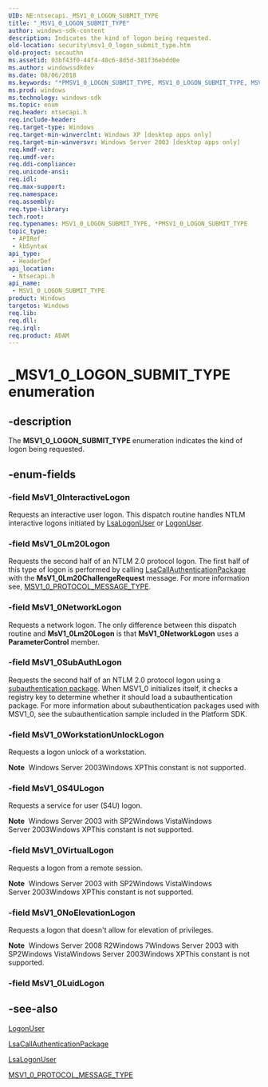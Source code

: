 ```yaml
---
UID: NE:ntsecapi._MSV1_0_LOGON_SUBMIT_TYPE
title: "_MSV1_0_LOGON_SUBMIT_TYPE"
author: windows-sdk-content
description: Indicates the kind of logon being requested.
old-location: security\msv1_0_logon_submit_type.htm
old-project: secauthn
ms.assetid: 03bf43f0-44f4-40c6-8d5d-381f36ebdd0e
ms.author: windowssdkdev
ms.date: 08/06/2018
ms.keywords: "*PMSV1_0_LOGON_SUBMIT_TYPE, MSV1_0_LOGON_SUBMIT_TYPE, MSV1_0_LOGON_SUBMIT_TYPE enumeration [Security], MsV1_0InteractiveLogon, MsV1_0Lm20Logon, MsV1_0NetworkLogon, MsV1_0NoElevationLogon, MsV1_0S4ULogon, MsV1_0SubAuthLogon, MsV1_0VirtualLogon, MsV1_0WorkstationUnlockLogon, PMSV1_0_LOGON_SUBMIT_TYPE, PMSV1_0_LOGON_SUBMIT_TYPE enumeration pointer [Security], _MSV1_0_LOGON_SUBMIT_TYPE, _lsa_msv1_0_logon_submit_type, ntsecapi/MSV1_0_LOGON_SUBMIT_TYPE, ntsecapi/MsV1_0InteractiveLogon, ntsecapi/MsV1_0Lm20Logon, ntsecapi/MsV1_0NetworkLogon, ntsecapi/MsV1_0NoElevationLogon, ntsecapi/MsV1_0S4ULogon, ntsecapi/MsV1_0SubAuthLogon, ntsecapi/MsV1_0VirtualLogon, ntsecapi/MsV1_0WorkstationUnlockLogon, ntsecapi/PMSV1_0_LOGON_SUBMIT_TYPE, security.msv1_0_logon_submit_type"
ms.prod: windows
ms.technology: windows-sdk
ms.topic: enum
req.header: ntsecapi.h
req.include-header: 
req.target-type: Windows
req.target-min-winverclnt: Windows XP [desktop apps only]
req.target-min-winversvr: Windows Server 2003 [desktop apps only]
req.kmdf-ver: 
req.umdf-ver: 
req.ddi-compliance: 
req.unicode-ansi: 
req.idl: 
req.max-support: 
req.namespace: 
req.assembly: 
req.type-library: 
tech.root: 
req.typenames: MSV1_0_LOGON_SUBMIT_TYPE, *PMSV1_0_LOGON_SUBMIT_TYPE
topic_type:
 - APIRef
 - kbSyntax
api_type:
 - HeaderDef
api_location:
 - Ntsecapi.h
api_name:
 - MSV1_0_LOGON_SUBMIT_TYPE
product: Windows
targetos: Windows
req.lib: 
req.dll: 
req.irql: 
req.product: ADAM
---
```


# _MSV1_0_LOGON_SUBMIT_TYPE enumeration


## -description


The <b>MSV1_0_LOGON_SUBMIT_TYPE</b> enumeration indicates the kind of logon being requested.


## -enum-fields




### -field MsV1_0InteractiveLogon

Requests an interactive user logon. This dispatch routine handles NTLM interactive logons initiated by 
<a href="https://msdn.microsoft.com/75968d53-5af2-4d77-9486-26403b73c954">LsaLogonUser</a> or 
<a href="https://msdn.microsoft.com/a6d880a0-0aed-4bdb-89c9-4f667ecb510e">LogonUser</a>.


### -field MsV1_0Lm20Logon

Requests the second half of an NTLM 2.0 protocol logon. The first half of this type of logon is performed by calling 
<a href="https://msdn.microsoft.com/b891fa60-28b3-4819-9a92-e4524677fa4f">LsaCallAuthenticationPackage</a> with the <b>MsV1_0Lm20ChallengeRequest</b> message. For more information see, 
<a href="https://msdn.microsoft.com/9498558c-8daf-4dfb-aa1c-0598154ca8c4">MSV1_0_PROTOCOL_MESSAGE_TYPE</a>.


### -field MsV1_0NetworkLogon

Requests a network logon. The only difference between this dispatch routine and <b>MsV1_0Lm20Logon</b> is that <b>MsV1_0NetworkLogon</b> uses a <b>ParameterControl</b> member.


### -field MsV1_0SubAuthLogon

Requests the second half of an NTLM 2.0 protocol logon using a <a href="https://msdn.microsoft.com/3e9d7672-2314-45c8-8178-5a0afcfd0c50">subauthentication package</a>. When MSV1_0 initializes itself, it checks a registry key to determine whether it should load a subauthentication package. For more information about subauthentication packages used with MSV1_0, see the subauthentication sample included in the Platform SDK.


### -field MsV1_0WorkstationUnlockLogon

Requests a logon unlock of a workstation.

<b>Note</b>  Windows Server 2003Windows XPThis constant is not supported.




### -field MsV1_0S4ULogon

Requests a service for user (S4U) logon.

<b>Note</b>  Windows Server 2003 with SP2Windows VistaWindows Server 2003Windows XPThis constant is not supported.




### -field MsV1_0VirtualLogon

Requests a logon from a remote session.

<b>Note</b>  Windows Server 2003 with SP2Windows VistaWindows Server 2003Windows XPThis constant is not supported.




### -field MsV1_0NoElevationLogon

Requests a logon that doesn't allow for elevation of privileges.

<b>Note</b>  Windows Server 2008 R2Windows 7Windows Server 2003 with SP2Windows VistaWindows Server 2003Windows XPThis constant is not supported.




### -field MsV1_0LuidLogon




## -see-also




<a href="https://msdn.microsoft.com/a6d880a0-0aed-4bdb-89c9-4f667ecb510e">LogonUser</a>



<a href="https://msdn.microsoft.com/b891fa60-28b3-4819-9a92-e4524677fa4f">LsaCallAuthenticationPackage</a>



<a href="https://msdn.microsoft.com/75968d53-5af2-4d77-9486-26403b73c954">LsaLogonUser</a>



<a href="https://msdn.microsoft.com/9498558c-8daf-4dfb-aa1c-0598154ca8c4">MSV1_0_PROTOCOL_MESSAGE_TYPE</a>
 

 

